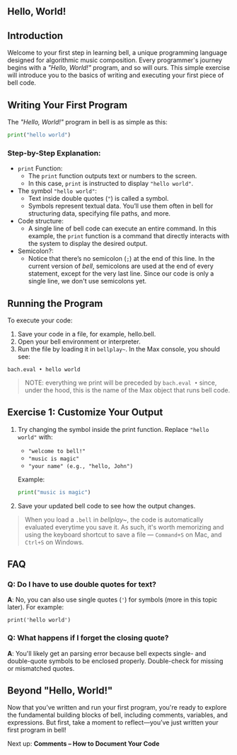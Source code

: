 ## Hello, World!

## Introduction

Welcome to your first step in learning bell, a unique programming language designed for algorithmic music composition. Every programmer's journey begins with a _"Hello, World!"_ program, and so will ours. This simple exercise will introduce you to the basics of writing and executing your first piece of bell code.

## Writing Your First Program

The _"Hello, World!"_ program in bell is as simple as this:

```python
print("hello world")
```

### Step-by-Step Explanation:

- `print` Function:
  - The `print` function outputs text or numbers to the screen.
  - In this case, `print` is instructed to display `"hello world"`.
- The symbol `"hello world"`:
  - Text inside double quotes (`"`) is called a symbol.
  - Symbols represent textual data. You’ll use them often in bell for structuring data, specifying file paths, and more.
- Code structure:
  - A single line of bell code can execute an entire command. In this example, the `print` function is a command that directly interacts with the system to display the desired output.
- Semicolon?:
  - Notice that there’s no semicolon (`;`) at the end of this line. In the current version of _bell_, semicolons are used at the end of every statement, except for the very last line. Since our code is only a single line, we don't use semicolons yet.

## Running the Program

To execute your code:

1. Save your code in a file, for example, hello.bell.
2. Open your bell environment or interpreter.
3. Run the file by loading it in `bellplay~`. In the Max console, you should see:

```
bach.eval • hello world
```

> NOTE: everything we print will be preceded by `bach.eval •` since, under the hood, this is the name of the Max object that runs bell code.

## Exercise 1: Customize Your Output

1. Try changing the symbol inside the print function. Replace `"hello world"` with:
   - `"welcome to bell!"`
   - `"music is magic"`
   - `"your name" (e.g., "hello, John")`
   
   Example:
    ```py
    print("music is magic")
    ```
2. Save your updated bell code to see how the output changes.

> When you load a `.bell` in _bellplay~_, the code is automatically evaluated everytime you save it. As such, it's worth memorizing and using the keyboard shortcut to save a file — `Command+S` on Mac, and `Ctrl+S` on Windows.


## FAQ

### Q: Do I have to use double quotes for text?
**A**: No, you can also use single quotes (`'`) for symbols (more in this topic later). For example:

```bell
print('hello world')
```
### Q: What happens if I forget the closing quote?
**A**: You'll likely get an parsing error because bell expects single- and double-quote symbols to be enclosed properly. Double-check for missing or mismatched quotes.

## Beyond "Hello, World!"
Now that you’ve written and run your first program, you're ready to explore the fundamental building blocks of bell, including comments, variables, and expressions. But first, take a moment to reflect—you’ve just written your first program in bell!

Next up: **Comments – How to Document Your Code**
